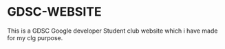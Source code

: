 # GDSC-WEBSITE
This is a GDSC Google developer Student club website which i have made for my clg purpose. 
